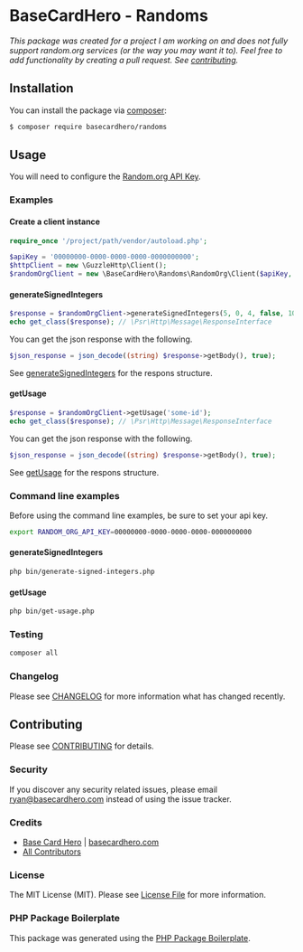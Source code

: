 # BaseCardHero - Randoms

_This package was created for a project I am working on and does not fully support random.org services (or the way you may want it to). Feel free to add functionality by creating a pull request. See [contributing](CONTRIBUTING.md)._

## Installation

You can install the package via [composer](https://getcomposer.org/):

``` bash
$ composer require basecardhero/randoms
```

## Usage

You will need to configure the [Random.org API Key](https://api.random.org/).

### Examples

#### Create a client instance

``` php
require_once '/project/path/vendor/autoload.php';

$apiKey = '00000000-0000-0000-0000-0000000000';
$httpClient = new \GuzzleHttp\Client();
$randomOrgClient = new \BaseCardHero\Randoms\RandomOrg\Client($apiKey, $httpClient);
```

#### generateSignedIntegers

``` php
$response = $randomOrgClient->generateSignedIntegers(5, 0, 4, false, 10, 'some-id');
echo get_class($response); // \Psr\Http\Message\ResponseInterface
```

You can get the json response with the following.
``` php
$json_response = json_decode((string) $response->getBody(), true);
```
See [generateSignedIntegers](https://api.random.org/json-rpc/2/signed) for the respons structure.

#### getUsage

``` php
$response = $randomOrgClient->getUsage('some-id');
echo get_class($response); // \Psr\Http\Message\ResponseInterface
```

You can get the json response with the following.
``` php
$json_response = json_decode((string) $response->getBody(), true);
```
See [getUsage](https://api.random.org/json-rpc/2/signed) for the respons structure.

### Command line examples

Before using the command line examples, be sure to set your api key.

``` bash
export RANDOM_ORG_API_KEY=00000000-0000-0000-0000-0000000000
```

#### generateSignedIntegers

``` bash
php bin/generate-signed-integers.php
```

#### getUsage

``` bash
php bin/get-usage.php
```

### Testing

``` bash
composer all
```

### Changelog

Please see [CHANGELOG](CHANGELOG.md) for more information what has changed recently.

## Contributing

Please see [CONTRIBUTING](CONTRIBUTING.md) for details.

### Security

If you discover any security related issues, please email ryan@basecardhero.com instead of using the issue tracker.

### Credits

- [Base Card Hero](https://github.com/basecardhero) | [basecardhero.com](https://basecardhero.com/)
- [All Contributors](../../contributors)

### License

The MIT License (MIT). Please see [License File](LICENSE.md) for more information.

### PHP Package Boilerplate

This package was generated using the [PHP Package Boilerplate](https://laravelpackageboilerplate.com).
